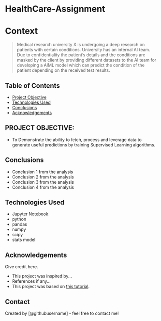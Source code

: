 # HealthCare-Assignment
# Context
>  Medical research university X is undergoing a deep research on patients with certain conditions.  University has an internal AI team. 
Due to confidentiality the patient’s details and the conditions are masked by  the client by providing different datasets to the AI team for 
developing a AIML model which can predict the  condition of the patient depending on the received test results. 


## Table of Contents
* [Project Objective](#Project-Objective)
* [Technologies Used](#technologies-used)
* [Conclusions](#conclusions)
* [Acknowledgements](#acknowledgements)



##  PROJECT OBJECTIVE:
-  To Demonstrate the ability to fetch, process and leverage data to generate useful predictions  by training Supervised 
Learning algorithms. 



## Conclusions
- Conclusion 1 from the analysis
- Conclusion 2 from the analysis
- Conclusion 3 from the analysis
- Conclusion 4 from the analysis



## Technologies Used
- Jupyter Notebook
- python
- pandas
- numpy
- scipy
- stats model


<!-- As the libraries versions keep on changing, it is recommended to mention the version of library used in this project -->

## Acknowledgements
Give credit here.
- This project was inspired by...
- References if any...
- This project was based on [this tutorial](https://www.example.com).


## Contact
Created by [@githubusername] - feel free to contact me!


<!-- Optional -->
<!-- ## License -->
<!-- This project is open source and available under the [... License](). -->

<!-- You don't have to include all sections - just the one's relevant to your project -->
